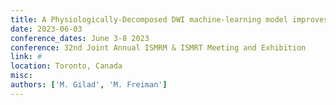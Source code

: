 ```yaml
---
title: A Physiologically-Decomposed DWI machine-learning model improves prediction of response to NAC treatment in invasive breast cancer
date: 2023-06-03
conference_dates: June 3-8 2023
conference: 32nd Joint Annual ISMRM & ISMRT Meeting and Exhibition
link: #
location: Toronto, Canada
misc:  
authors: ['M. Gilad', 'M. Freiman']
---
```

